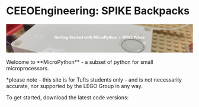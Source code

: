 # CEEOEngineering: SPIKE Backpacks
![](https://github.com/Chenlu-Wu/CEEOEngineering--SPIKE-Backpacks/raw/master/webpic/getstart.png) 

<p>Welcome to **MicroPython** - a subset of python for small microprocessors. </p>
<p>*please note - this site is for Tufts students only - and is not necessarily accurate, nor supported by the LEGO Group in any way.</p>

<p>To get started, download the latest code versions:</p>
 
